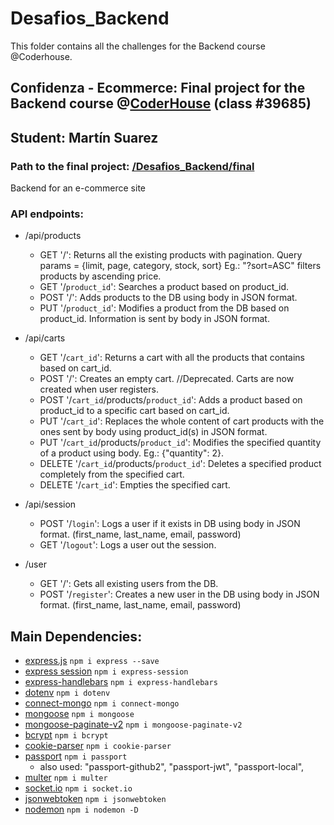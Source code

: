 # Desafios_Backend
This folder contains all the challenges for the Backend course @Coderhouse.

## Confidenza - Ecommerce: Final project for the Backend course @[CoderHouse](https://www.coderhouse.com) (class #39685)
## Student: Martín Suarez
### Path to the final project: [/Desafios_Backend/final](https://github.com/martin086/Desafios_Backend/tree/master/final)
  

Backend for an e-commerce site

### API endpoints:
- /api/products
	- GET '/': Returns all the existing products with pagination. Query params = {limit, page, category, stock, sort} Eg.: "?sort=ASC" filters products by ascending price.
	- GET '/`product_id`': Searches a product based on product_id.
	- POST '/': Adds products to the DB using body in JSON format.
	- PUT '/`product_id`': Modifies a product from the DB based on product_id. Information is sent by body in JSON format.

- /api/carts
	- GET '/`cart_id`': Returns a cart with all the products that contains based on cart_id.
	- POST '/': Creates an empty cart. //Deprecated. Carts are now created when user registers.
	- POST '/`cart_id`/products/`product_id`': Adds a product based on product_id to a specific cart based on cart_id.
	- PUT '/`cart_id`': Replaces the whole content of cart products with the ones sent by body using product_id(s) in JSON format.
	- PUT '/`cart_id`/products/`product_id`': Modifies the specified quantity of a product using body. Eg.: {"quantity": 2}.
	- DELETE '/`cart_id`/products/`product_id`': Deletes a specified product completely from the specified cart.
	- DELETE '/`cart_id`': Empties the specified cart.

- /api/session
	- POST '/`login`': Logs a user if it exists in DB using body in JSON format. (first_name, last_name, email, password)
	- GET '/`logout`': Logs a user out the session.

- /user
	- GET '/': Gets all existing users from the DB.
	- POST '/`register`': Creates a new user in the DB using body in JSON format. (first_name, last_name, email, password)
  
## Main Dependencies:

- [express.js](https://expressjs.com/es/)
`npm i express --save`
- [express session](https://www.npmjs.com/package/express-session)
`npm i express-session`
- [express-handlebars](https://handlebarsjs.com/)
`npm i express-handlebars`
- [dotenv](https://www.npmjs.com/package/dotenv/)
`npm i dotenv`
- [connect-mongo](https://www.npmjs.com/package/connect-mongo)
`npm i connect-mongo`
- [mongoose](https://mongoosejs.com/)
`npm i mongoose`
- [mongoose-paginate-v2](https://www.npmjs.com/package/mongoose-paginate-v2)
`npm i mongoose-paginate-v2`
- [bcrypt](https://www.npmjs.com/package/bcrypt)
`npm i bcrypt`
- [cookie-parser](https://www.npmjs.com/package/cookie-parser)
`npm i cookie-parser`
- [passport](https://www.npmjs.com/package/passport)
`npm i passport`
	- also used: "passport-github2", "passport-jwt", "passport-local",
- [multer](https://www.npmjs.com/package/multer)
`npm i multer`
- [socket.io](https://socket.io/)
`npm i socket.io`
- [jsonwebtoken](https://www.npmjs.com/package/jsonwebtoken)
`npm i jsonwebtoken`
- [nodemon](https://nodemon.io/)
`npm i nodemon -D`







